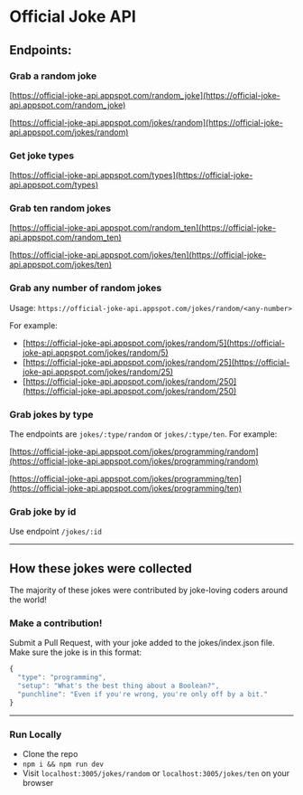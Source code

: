 # Official Joke API

## Endpoints:

### Grab a random joke
[https://official-joke-api.appspot.com/random_joke](https://official-joke-api.appspot.com/random_joke)


[https://official-joke-api.appspot.com/jokes/random](https://official-joke-api.appspot.com/jokes/random)

### Get joke types
[https://official-joke-api.appspot.com/types](https://official-joke-api.appspot.com/types)

### Grab ten random jokes
[https://official-joke-api.appspot.com/random_ten](https://official-joke-api.appspot.com/random_ten)


[https://official-joke-api.appspot.com/jokes/ten](https://official-joke-api.appspot.com/jokes/ten)

### Grab any number of random jokes

Usage: `https://official-joke-api.appspot.com/jokes/random/<any-number>`

For example:
* [https://official-joke-api.appspot.com/jokes/random/5](https://official-joke-api.appspot.com/jokes/random/5)
* [https://official-joke-api.appspot.com/jokes/random/25](https://official-joke-api.appspot.com/jokes/random/25)
* [https://official-joke-api.appspot.com/jokes/random/250](https://official-joke-api.appspot.com/jokes/random/250)

### Grab jokes by type

The endpoints are `jokes/:type/random` or `jokes/:type/ten`. For example:

[https://official-joke-api.appspot.com/jokes/programming/random](https://official-joke-api.appspot.com/jokes/programming/random)

[https://official-joke-api.appspot.com/jokes/programming/ten](https://official-joke-api.appspot.com/jokes/programming/ten)


### Grab joke by id

Use endpoint `/jokes/:id`

***

## How these jokes were collected

The majority of these jokes were contributed by joke-loving coders around the world!

### Make a contribution!

Submit a Pull Request, with your joke added to the jokes/index.json file. Make sure the joke is in this format:

```javascript
{
  "type": "programming",
  "setup": "What's the best thing about a Boolean?",
  "punchline": "Even if you're wrong, you're only off by a bit."
}
```

***

### Run Locally
* Clone the repo
* `npm i && npm run dev`
* Visit `localhost:3005/jokes/random` or `localhost:3005/jokes/ten` on your browser

